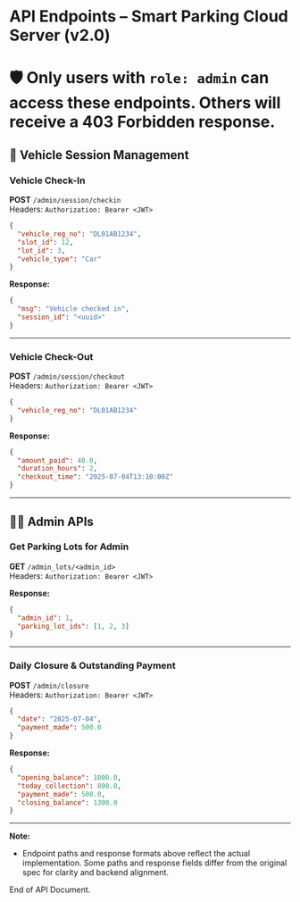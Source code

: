 # API Endpoints – Smart Parking Cloud Server (v2.0)
# 🛡️ Only users with `role: admin` can access these endpoints. Others will receive a 403 Forbidden response.


## 🚗 Vehicle Session Management

### Vehicle Check-In
**POST** `/admin/session/checkin`  
Headers: `Authorization: Bearer <JWT>`

```json
{
  "vehicle_reg_no": "DL01AB1234",
  "slot_id": 12,
  "lot_id": 3,
  "vehicle_type": "Car"
}
```

**Response:**
```json
{
  "msg": "Vehicle checked in",
  "session_id": "<uuid>"
}
```

---

### Vehicle Check-Out
**POST** `/admin/session/checkout`  
Headers: `Authorization: Bearer <JWT>`

```json
{
  "vehicle_reg_no": "DL01AB1234"
}
```

**Response:**  
```json
{
  "amount_paid": 40.0,
  "duration_hours": 2,
  "checkout_time": "2025-07-04T13:10:00Z"
}
```

---

## 👨‍💼 Admin APIs

### Get Parking Lots for Admin
**GET** `/admin_lots/<admin_id>`  
Headers: `Authorization: Bearer <JWT>`

**Response:**  
```json
{
  "admin_id": 1,
  "parking_lot_ids": [1, 2, 3]
}
```

---

### Daily Closure & Outstanding Payment
**POST** `/admin/closure`  
Headers: `Authorization: Bearer <JWT>`

```json
{
  "date": "2025-07-04",
  "payment_made": 500.0
}
```

**Response:**  
```json
{
  "opening_balance": 1000.0,
  "today_collection": 800.0,
  "payment_made": 500.0,
  "closing_balance": 1300.0
}
```

---

**Note:**
- Endpoint paths and response formats above reflect the actual implementation. Some paths and response fields differ from the original spec for clarity and backend alignment.

End of API Document.
